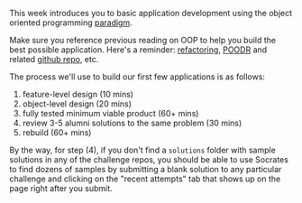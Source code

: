 This week introduces you to basic application development using the object oriented programming [paradigm](http://en.wikipedia.org/wiki/Programming_paradigm).

Make sure you reference previous reading on OOP to help you build the best possible application.  Here's a reminder: [refactoring](http://sourcemaking.com/refactoring), [POODR](https://www.dropbox.com/sh/ldrnf12rpx78eye/o5udQil5pr/books/Practical%20Object%20Oriented%20Design%20in%20Ruby.pdf) and related [github repo](https://github.com/skmetz/poodr), etc.

The process we'll use to build our first few applications is as follows:

1. feature-level design (10 mins)
2. object-level design (20 mins)
3. fully tested minimum viable product (60+ mins)
4. review 3-5 alumni solutions to the same problem (30 mins)
5. rebuild (60+ mins)

By the way, for step (4), if you don't find a `solutions` folder with sample solutions in any of the challenge repos, you should be able to use Socrates to find dozens of samples by submitting a blank solution to any particular challenge and clicking on the "recent attempts" tab that shows up on the page right after you submit.
